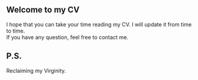 ## Welcome to my CV
I hope that you can take your time reading my CV. I will update it from time to time. \
If you have any question, feel free to contact me.

## P.S.
Reclaiming my Virginity.
